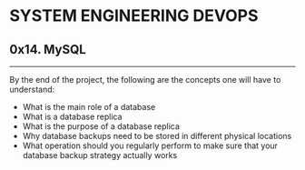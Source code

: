 # SYSTEM ENGINEERING DEVOPS

## 0x14. MySQL

---

By the end of the project, the following are the concepts one will have to understand:
- What is the main role of a database
- What is a database replica
- What is the purpose of a database replica
- Why database backups need to be stored in different physical locations
- What operation should you regularly perform to make sure that your database backup strategy actually works
